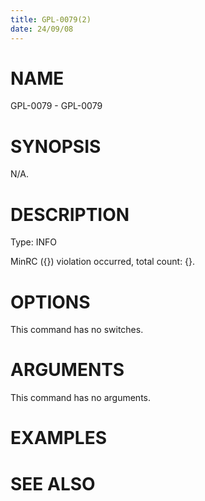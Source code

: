 ```yaml
---
title: GPL-0079(2)
date: 24/09/08
---
```


# NAME

GPL-0079 - GPL-0079

# SYNOPSIS

N/A.

# DESCRIPTION

Type: INFO

MinRC ({}) violation occurred, total count: {}.

# OPTIONS

This command has no switches.

# ARGUMENTS

This command has no arguments.

# EXAMPLES

# SEE ALSO
